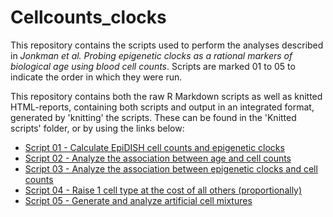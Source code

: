 # Cellcounts_clocks
This repository contains the scripts used to perform the analyses described in *Jonkman et al. Probing epigenetic clocks as a rational markers of biological age using blood cell counts*. Scripts are marked 01 to 05 to indicate the order in which they were run.

This repository contains both the raw R Markdown scripts as well as knitted HTML-reports, containing both scripts and output in an integrated format, generated by 'knitting' the scripts. These can be found in the 'Knitted scripts' folder, or by using the links below:

* [Script 01 - Calculate EpiDISH cell counts and epigenetic clocks](https://thomasjonkmanlumc.github.io/Cellcounts_clocks/Knitted%20scripts/01_Calculate_epiDISH_and_clocks.html)
* [Script 02 - Analyze the association between age and cell counts](https://thomasjonkmanlumc.github.io/Cellcounts_clocks/Knitted%20scripts/02_age_and_cell_counts.html)
* [Script 03 - Analyze the association between epigenetic clocks and cell counts](https://thomasjonkmanlumc.github.io/Cellcounts_clocks/Knitted%20scripts/03_clocks_and_cell_counts.html)
* [Script 04 - Raise 1 cell type at the cost of all others (proportionally)](https://thomasjonkmanlumc.github.io/Cellcounts_clocks/Knitted%20scripts/04_raise_1ct_at_cost_of_others.html)
* [Script 05 - Generate and analyze artificial cell mixtures](https://thomasjonkmanlumc.github.io/Cellcounts_clocks/Knitted%20scripts/05_artificial_cell_mixtures.html)

